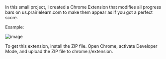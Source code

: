In this small project, I created a Chrome Extension that modifies all progress bars on us.prairielearn.com to make them appear as if you got a perfect score.

Example:

![image](https://github.com/user-attachments/assets/4ab72251-1402-4294-b939-fc74a1cc6868)

To get this extension, install the ZIP file. Open Chrome, activate Developer Mode, and upload the ZIP file to chrome://extension.
